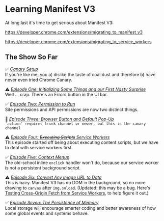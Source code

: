 # Learning Manifest V3

At long last it's time to get serious about Manifest V3:

https://developer.chrome.com/extensions/migrating_to_manifest_v3

https://developer.chrome.com/extensions/migrating_to_service_workers

## The Show So Far

✅ *[Canary Setup](https://github.com/kentbrew/learning-manifest-v3/blob/master/canary_setup.md)*<br>
If you're like me, you a) dislike the taste of coal dust and therefore b) have never even tried Chrome Canary.

⚠️ *[Episode One: Initializing Some Things and our First Nasty Surprise](https://github.com/kentbrew/learning-manifest-v3/blob/master/ep_001.md)*<br>
Well ... crap. There's an Errors button in the UI bar.

✅ *[Episode Two: Permission to Run](https://github.com/kentbrew/learning-manifest-v3/blob/master/ep_002.md)*<br>
Site permissions and API permissions are now two distinct things.

💩 *[Episode Three: Browser Button and Default Pop-Up](https://github.com/kentbrew/learning-manifest-v3/blob/master/ep_003.md)*<br>
`'action' requires trunk channel or newer, but this is the canary channel`

⚠️ *[Episode Four: ~~Executing Scripts~~ Service Workers](https://github.com/kentbrew/learning-manifest-v3/blob/master/ep_004.md)*<br>
This episode started off being about executing content scripts, but we have to deal with service workers first.

✅ *[Episode Five: Context Menus](https://github.com/kentbrew/learning-manifest-v3/blob/master/ep_005.md)*<br>
The old-school inline `onclick` handler won't do, because our service worker is not a persistent background script.

⚠️ *[Episode Six: Convert Any Image URL to Data](https://github.com/kentbrew/learning-manifest-v3/blob/master/ep_006.md)*<br>
This is hairy. Manifest V3 has no DOM in the background, so no more drawing to `canvas` after `img.onload`.  (Updated: this may be a bug. Here's [Testing Cross-Origin Fetch from Service Workers](https://github.com/kentbrew/learning-manifest-v3/blob/master/CORtest.md), to help figure it out.)

✅ *[Episode Seven: The Persistence of Memory](https://github.com/kentbrew/learning-manifest-v3/blob/master/ep_007.md)*<br>
Local storage will encourage smarter coding and better awareness of how some global events and systems behave.
